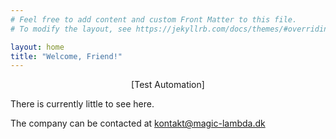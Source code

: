 ```yaml
---
# Feel free to add content and custom Front Matter to this file.
# To modify the layout, see https://jekyllrb.com/docs/themes/#overriding-theme-defaults

layout: home
title: "Welcome, Friend!"
---
```


<span style="display:block;text-align:center">[Test Automation]</span>

There is currently little to see here.

The company can be contacted at [kontakt@magic-lambda.dk](mailto:kontakt@magic-lambda.dk)
